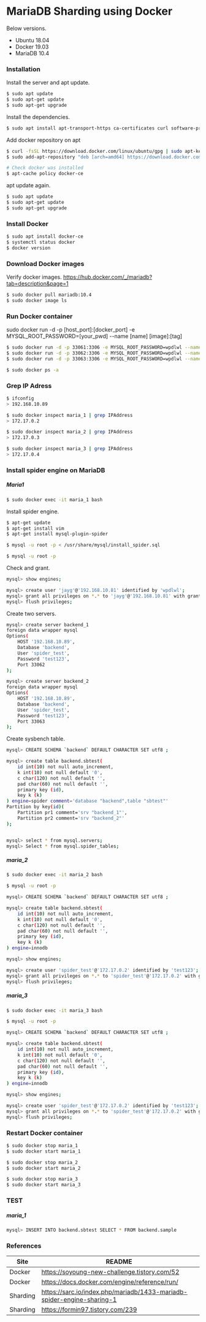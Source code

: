 # MariaDB Sharding using Docker
Below versions.
  - Ubuntu 18.04
  - Docker 19.03
  - MariaDB 10.4

### Installation
Install the server and apt update.
```sh
$ sudo apt update
$ sudo apt-get update
$ sudo apt-get upgrade
```

Install the dependencies.
```sh
$ sudo apt install apt-transport-https ca-certificates curl software-properties-common
```

Add docker repository on apt
```sh
$ curl -fsSL https://download.docker.com/linux/ubuntu/gpg | sudo apt-key add -
$ sudo add-apt-repository "deb [arch=amd64] https://download.docker.com/linux/ubuntu bionic stable"

# Check docker was installed
$ apt-cache policy docker-ce
```

apt update again.
```sh
$ sudo apt update
$ sudo apt-get update
$ sudo apt-get upgrade
```

### Install Docker

```sh
$ sudo apt install docker-ce
$ systemctl status docker
$ docker version
```

### Download Docker images
Verify docker images.
https://hub.docker.com/_/mariadb?tab=description&page=1
```sh
$ sudo docker pull mariadb:10.4
$ sudo docker image ls
```

### Run Docker container 
sudo docker run -d -p [host_port]:[docker_port] -e MYSQL_ROOT_PASSWORD=[your_pwd] --name [name] [image]:[tag]
```sh
$ sudo docker run -d -p 33061:3306 -e MYSQL_ROOT_PASSWORD=wpdlwl --name maria_1 mariadb:10.4
$ sudo docker run -d -p 33062:3306 -e MYSQL_ROOT_PASSWORD=wpdlwl --name maria_2 mariadb:10.4
$ sudo docker run -d -p 33063:3306 -e MYSQL_ROOT_PASSWORD=wpdlwl --name maria_3 mariadb:10.4

$ sudo docker ps -a
```

### Grep IP Adress
```sh
$ ifconfig
> 192.168.10.89

$ sudo docker inspect maria_1 | grep IPAddress
> 172.17.0.2

$ sudo docker inspect maria_2 | grep IPAddress
> 172.17.0.3

$ sudo docker inspect maria_3 | grep IPAddress
> 172.17.0.4
```

### Install spider engine on MariaDB
##### Maria1

```sh
$ sudo docker exec -it maria_1 bash
```

Install spider engine.
```sh
$ apt-get update
$ apt-get install vim
$ apt-get install mysql-plugin-spider

$ mysql -u root -p < /usr/share/mysql/install_spider.sql

$ mysql -u root -p
```

Check and grant.
```sh
mysql> show engines;

mysql> create user 'jayg'@'192.168.10.81' identified by 'wpdlwl';
mysql> grant all privileges on *.* to 'jayg'@'192.168.10.81' with grant option;
mysql> flush privileges;
```

Create two servers.
```sh
mysql> create server backend_1
foreign data wrapper mysql
Options(
    HOST '192.168.10.89',
    Database 'backend',
    User 'spider_test',
    Password 'test123',
    Port 33062
);

mysql> create server backend_2
foreign data wrapper mysql
Options(
    HOST '192.168.10.89',
    Database 'backend',
    User 'spider_test',
    Password 'test123',
    Port 33063
);
```

Create sysbench table.
```sh
mysql> CREATE SCHEMA `backend` DEFAULT CHARACTER SET utf8 ;

mysql> create table backend.sbtest(
    id int(10) not null auto_increment,
    k int(10) not null default '0',
    c char(120) not null default '',
    pad char(60) not null default '',
    primary key (id),
    key k (k)
) engine=spider comment='database "backend",table "sbtest"'
Partition by key(id)(
    Partition pr1 comment='srv "backend_1"',
    Partition pr2 comment='srv "backend_2"'
);


mysql> select * from mysql.servers;
mysql> Select * from mysql.spider_tables;
```

##### maria_2
```sh
$ sudo docker exec -it maria_2 bash

$ mysql -u root -p 
```

```sh
mysql> CREATE SCHEMA `backend` DEFAULT CHARACTER SET utf8 ;

mysql> create table backend.sbtest(
    id int(10) not null auto_increment,
    k int(10) not null default '0',
    c char(120) not null default '',
    pad char(60) not null default '',
    primary key (id),
    key k (k)
) engine=innodb  

mysql> show engines;

mysql> create user 'spider_test'@'172.17.0.2' identified by 'test123';
mysql> grant all privileges on *.* to 'spider_test'@'172.17.0.2' with grant option;
mysql> flush privileges;
```

##### maria_3
```sh
$ sudo docker exec -it maria_3 bash

$ mysql -u root -p 
```

```sh
mysql> CREATE SCHEMA `backend` DEFAULT CHARACTER SET utf8 ;

mysql> create table backend.sbtest(
    id int(10) not null auto_increment,
    k int(10) not null default '0',
    c char(120) not null default '',
    pad char(60) not null default '',
    primary key (id),
    key k (k)
) engine=innodb  

mysql> show engines;

mysql> create user 'spider_test'@'172.17.0.2' identified by 'test123';
mysql> grant all privileges on *.* to 'spider_test'@'172.17.0.2' with grant option;
mysql> flush privileges;
```

### Restart Docker container
```sh
$ sudo docker stop maria_1
$ sudo docker start maria_1

$ sudo docker stop maria_2
$ sudo docker start maria_2

$ sudo docker stop maria_3
$ sudo docker start maria_3
```

### TEST
##### maria_1
```sh
mysql> INSERT INTO backend.sbtest SELECT * FROM backend.sample
```

### References
| Site | README |
| ------ | ------ |
| Docker | https://soyoung-new-challenge.tistory.com/52 |
| Docker | https://docs.docker.com/engine/reference/run/ |
| Sharding | https://sarc.io/index.php/mariadb/1433-mariadb-spider-engine-sharing-1 |
| Sharding | https://formin97.tistory.com/239 |
